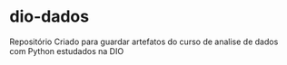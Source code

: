 # dio-dados
Repositório Criado para guardar artefatos do curso de analise de dados com Python estudados na DIO
